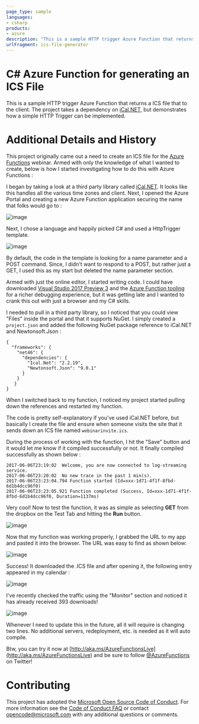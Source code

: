 ```yaml
---
page_type: sample
languages:
- csharp
products:
- azure
description: "This is a sample HTTP trigger Azure Function that returns a ICS file that to the client."
urlFragment: ics-file-generator
---
```


# C# Azure Function for generating an ICS File 

This is a sample HTTP trigger Azure Function that returns a ICS file that to the client. The project takes a dependency on [iCal.NET](https://github.com/rianjs/ical.net), but demonstrates how a simple HTTP Trigger can be implemented. 

# Additional Details and History

This project originally came out a need to create an ICS file for the [Azure Functions](http://aka.ms/AzureFunctionsLive) webinar. Armed with only the knowledge of what I wanted to create, below is how I started investigating how to do this with Azure Functions : 

I began by taking a look at a third party library called [iCal.NET](https://github.com/rianjs/ical.net). It looks like this handles all the various time zones and client. Next, I opened the Azure Portal and creating a new Azure Function application securing the name that folks would go to : 
 
![image](/img/azure-new-app1.png)

Next, I chose a language and happily picked C# and used a HttpTrigger template. 

![image](/img/azure-quickstart-templates.png)

By default, the code in the template is looking for a name parameter and a POST command. Since, I didn't want to respond to a POST, but rather just a GET, I used this as my start but deleted the name parameter section. 

Armed with just the online editor, I started writing code. I could have downloaded [Visual Studio 2017 Preview 3](https://www.visualstudio.com/vs/preview/) and the [Azure Function tooling](https://blogs.msdn.microsoft.com/webdev/2017/05/10/azure-function-tools-for-visual-studio-2017/) for a richer debugging experience, but it was getting late and I wanted to crank this out with just a browser and my C# skills. 

I needed to pull in a third party library, so I noticed that you could view "Files" inside the portal and that it supports NuGet. I simply created a `project.json` and added the following NuGet package reference to iCal.NET and Newtonsoft.Json : 

	{
	  "frameworks": {
	    "net46": {
	      "dependencies": {
	        "Ical.Net": "2.2.19",
	        "Newtonsoft.Json": "9.0.1"
	      }
	    }
	   }
	}

When I switched back to my function, I noticed my project started pulling down the references and restarted my function. 

The code is pretty self-explanatory if you've used iCal.NET before, but basically I create the file and ensure when someone visits the site that it sends down an ICS file named `webinarinvite.ics`. 

During the process of working with the function, I hit the "Save" button and it would let me know if it compiled successfully or not. It finally compiled successfully as shown below : 

	2017-06-06T23:19:02  Welcome, you are now connected to log-streaming service.
	2017-06-06T23:20:02  No new trace in the past 1 min(s).
	2017-06-06T23:23:04.794 Function started (Id=xxx-1d71-4f1f-8fbd-6d1b4dcc96f0)
	2017-06-06T23:23:05.921 Function completed (Success, Id=xxx-1d71-4f1f-8fbd-6d1b4dcc96f0, Duration=1137ms)

Very cool! Now to test the function, it was as simple as selecting **GET** from the dropbox on the Test Tab and hitting the **Run** button. 

![image](/img/testazurefunctions.png)

Now that my function was working properly, I grabbed the URL to my app and pasted it into the browser. The URL was easy to find as shown below:  

![image](/img/azurefunctionurl.png)

Success! It downloaded the .ICS file and after opening it, the following entry appeared in my calendar : 

![image](/img/azurewebinar.png)

I've recently checked the traffic using the "Monitor" section and noticed it has already received 393 downloads! 

![image](/img/azurestatsfunction.png)

Whenever I need to update this in the future, all it will require is changing two lines. No additional servers, redeployment, etc. is needed as it will auto compile. 

Btw, you can try it now at [http://aka.ms/AzureFunctionsLive](http://aka.ms/AzureFunctionsLive) and be sure to follow [@AzureFunctions](https://twitter.com/AzureFunctions) on Twitter! 

# Contributing

This project has adopted the [Microsoft Open Source Code of Conduct](https://opensource.microsoft.com/codeofconduct/). For more information see the [Code of Conduct FAQ](https://opensource.microsoft.com/codeofconduct/faq/) or contact [opencode@microsoft.com](mailto:opencode@microsoft.com) with any additional questions or comments.
